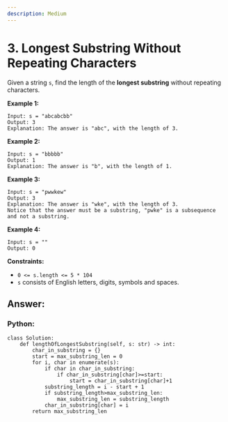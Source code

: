 ```yaml
---
description: Medium
---
```


# 3. Longest Substring Without Repeating Characters



Given a string `s`, find the length of the **longest substring** without repeating characters.

**Example 1:**

```text
Input: s = "abcabcbb"
Output: 3
Explanation: The answer is "abc", with the length of 3.
```

**Example 2:**

```text
Input: s = "bbbbb"
Output: 1
Explanation: The answer is "b", with the length of 1.
```

**Example 3:**

```text
Input: s = "pwwkew"
Output: 3
Explanation: The answer is "wke", with the length of 3.
Notice that the answer must be a substring, "pwke" is a subsequence and not a substring.
```

**Example 4:**

```text
Input: s = ""
Output: 0
```

**Constraints:**

* `0 <= s.length <= 5 * 104`
* `s` consists of English letters, digits, symbols and spaces.

## Answer:

### Python:

```text
class Solution:
    def lengthOfLongestSubstring(self, s: str) -> int:
        char_in_substring = {}
        start = max_substring_len = 0
        for i, char in enumerate(s):
            if char in char_in_substring:
                if char_in_substring[char]>=start:
                    start = char_in_substring[char]+1
            substring_length = i - start + 1
            if substring_length>max_substring_len:
                max_substring_len = substring_length
            char_in_substring[char] = i
        return max_substring_len

```

